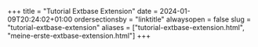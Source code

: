 +++
title = "Tutorial Extbase Extension"
date = 2024-01-09T20:24:02+01:00
ordersectionsby = "linktitle"
alwaysopen = false
slug = "tutorial-extbase-extension"
aliases = ["tutorial-extbase-extension.html", "meine-erste-extbase-extension.html"]
+++
